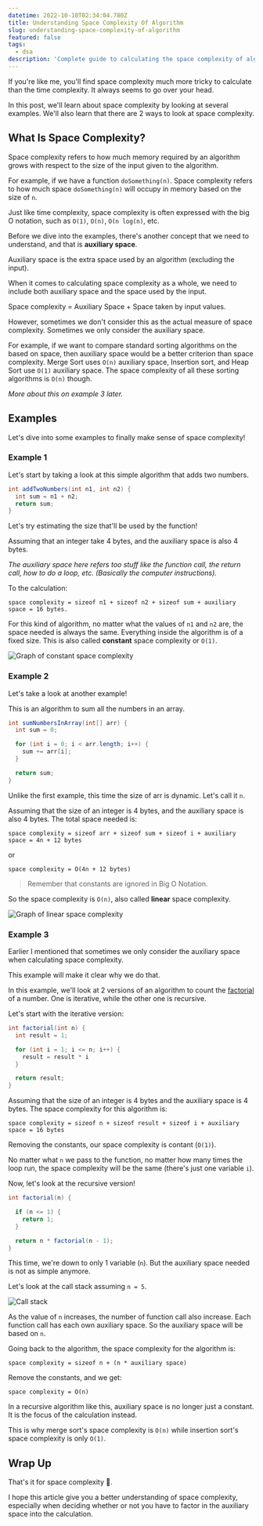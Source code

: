 ```yaml
---
datetime: 2022-10-10T02:34:04.780Z
title: Understanding Space Complexity Of Algorithm
slug: understanding-space-complexity-of-algorithm
featured: false
tags:
  - dsa
description: 'Complete guide to calculating the space complexity of algorithms.'
---
```


If you're like me, you'll find space complexity much more tricky to calculate than the time complexity. It always seems to go over your head.

In this post, we'll learn about space complexity by looking at several examples. We'll also learn that there are 2 ways to look at space complexity.

## What Is Space Complexity?

Space complexity refers to how much memory required by an algorithm grows with respect to the size of the input given to the algorithm.

For example, if we have a function `doSomething(n)`. Space complexity refers to how much space `doSomething(n)` will occupy in memory based on the size of `n`.

Just like time complexity, space complexity is often expressed with the big O notation, such as `O(1)`, `O(n)`, `O(n log(n)`, etc.

Before we dive into the examples, there's another concept that we need to understand, and that is **auxiliary space**.

Auxiliary space is the extra space used by an algorithm (excluding the input).

When it comes to calculating space complexity as a whole, we need to include both auxiliary space and the space used by the input.

Space complexity = Auxiliary Space + Space taken by input values.

However, sometimes we don't consider this as the actual measure of space complexity. Sometimes we only consider the auxiliary space.

For example, if we want to compare standard sorting algorithms on the based on space, then auxiliary space would be a better criterion than space complexity. Merge Sort uses `O(n)` auxiliary space, Insertion sort, and Heap Sort use `O(1)` auxiliary space. The space complexity of all these sorting algorithms is `O(n)` though.

_More about this on example 3 later._

## Examples

Let's dive into some examples to finally make sense of space complexity!

### Example 1

Let's start by taking a look at this simple algorithm that adds two numbers.

```java
int addTwoNumbers(int n1, int n2) {
  int sum = n1 + n2;
  return sum;
}
```

Let's try estimating the size that'll be used by the function!

Assuming that an integer take 4 bytes, and the auxiliary space is also 4 bytes.

_The auxiliary space here refers too stuff like the function call, the return call, how to do a loop, etc. (Basically the computer instructions)._

To the calculation:

`space complexity = sizeof n1 + sizeof n2 + sizeof sum + auxiliary space = 16 bytes.`

For this kind of algorithm, no matter what the values of `n1` and `n2` are, the space needed is always the same. Everything inside the algorithm is of a fixed size. This is also called **constant** space complexity or `O(1)`.

![Graph of constant space complexity](./assets/constant-space.jpeg)

### Example 2

Let's take a look at another example!

This is an algorithm to sum all the numbers in an array.

```java
int sumNumbersInArray(int[] arr) {
  int sum = 0;

  for (int i = 0; i < arr.length; i++) {
    sum += arr[i];
  }

  return sum;
}
```

Unlike the first example, this time the size of arr is dynamic. Let's call it `n`.

Assuming that the size of an integer is 4 bytes, and the auxiliary space is also 4 bytes. The total space needed is:

`space complexity = sizeof arr + sizeof sum + sizeof i + auxiliary space = 4n + 12 bytes`

or

`space complexity = O(4n + 12 bytes)`

> Remember that constants are ignored in Big O Notation.

So the space complexity is `O(n)`, also called **linear** space complexity.

![Graph of linear space complexity](./assets/linear-space.jpg)

### Example 3

Earlier I mentioned that sometimes we only consider the auxiliary space when calculating space complexity.

This example will make it clear why we do that.

In this example, we'll look at 2 versions of an algorithm to count the [factorial](https://en.wikipedia.org/wiki/Factorial) of a number. One is iterative, while the other one is recursive.

Let's start with the iterative version:

```java
int factorial(int n) {
  int result = 1;

  for (int i = 1; i <= n; i++) {
    result = result * i
  }

  return result;
}
```

Assuming that the size of an integer is 4 bytes and the auxiliary space is 4 bytes. The space complexity for this algorithm is:

`space complexity = sizeof n + sizeof result + sizeof i + auxiliary space = 16 bytes`

Removing the constants, our space complexity is contant (`O(1)`).

No matter what `n` we pass to the function, no matter how many times the loop run, the space complexity will be the same (there's just one variable `i`).

Now, let's look at the recursive version!

```java
int factorial(n) {

  if (n <= 1) {
    return 1;
  }

  return n * factorial(n - 1);
}
```

This time, we're down to only 1 variable (`n`). But the auxiliary space needed is not as simple anymore.

Let's look at the call stack assuming `n = 5`.

![Call stack](./assets/call-stack.jpg)

As the value of `n` increases, the number of function call also increase. Each function call has each own auxiliary space. So the auxiliary space will be based on `n`.

Going back to the algorithm, the space complexity for the algorithm is:

`space complexity = sizeof n + (n * auxiliary space)`

Remove the constants, and we get:

`space complexity = O(n)`

In a recursive algorithm like this, auxiliary space is no longer just a constant. It is the focus of the calculation instead.

This is why merge sort's space complexity is `O(n)` while insertion sort's space complexity is only `O(1)`.

## Wrap Up

That's it for space complexity 🎉.

I hope this article give you a better understanding of space complexity, especially when deciding whether or not you have to factor in the auxiliary space into the calculation.
